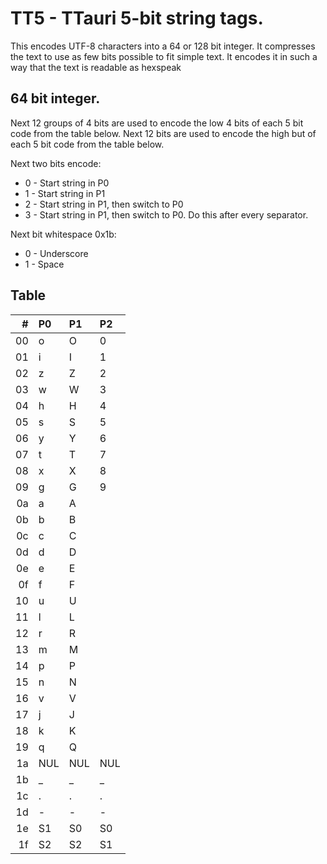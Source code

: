 # TT5 - TTauri 5-bit string tags.

This encodes UTF-8 characters into a 64 or 128 bit integer.
It compresses the text to use as few bits possible to fit simple text.
It encodes it in such a way that the text is readable as hexspeak

## 64 bit integer.
Next 12 groups of 4 bits are used to encode the low 4 bits of each 5 bit code from the table below.
Next 12 bits are used to encode the high but of each 5 bit code from the table below.

Next two bits encode:
 * 0 - Start string in P0
 * 1 - Start string in P1
 * 2 - Start string in P1, then switch to P0
 * 3 - Start string in P1, then switch to P0. Do this after every separator.

Next bit whitespace 0x1b:
 * 0 - Underscore
 * 1 - Space


## Table

 | #  | P0  | P1  | P2  |
 | --:|:--- |:--- |:--- |
 | 00 | o   | O   | 0   |
 | 01 | i   | I   | 1   |
 | 02 | z   | Z   | 2   |
 | 03 | w   | W   | 3   |
 | 04 | h   | H   | 4   |
 | 05 | s   | S   | 5   |
 | 06 | y   | Y   | 6   |
 | 07 | t   | T   | 7   |
 | 08 | x   | X   | 8   |
 | 09 | g   | G   | 9   |
 | 0a | a   | A   |     |
 | 0b | b   | B   |     |
 | 0c | c   | C   |     |
 | 0d | d   | D   |     |
 | 0e | e   | E   |     |
 | 0f | f   | F   |     |
 | 10 | u   | U   |     |
 | 11 | l   | L   |     |
 | 12 | r   | R   |     |
 | 13 | m   | M   |     |
 | 14 | p   | P   |     |
 | 15 | n   | N   |     |
 | 16 | v   | V   |     |
 | 17 | j   | J   |     |
 | 18 | k   | K   |     |
 | 19 | q   | Q   |     |
 | 1a | NUL | NUL | NUL |
 | 1b | _   | _   | _   |
 | 1c | .   | .   | .   |
 | 1d | -   | -   | -   |
 | 1e | S1  | S0  | S0  |
 | 1f | S2  | S2  | S1  |

